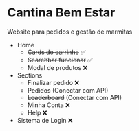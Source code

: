 # Cantina Bem Estar

Website para pedidos e gestão de marmitas 

- Home
    - ~~Cards do carrinho~~ ✅
    - ~~Searchbar funcionar~~ ✅
    - Modal de produtos ❌
- Sections
    - Finalizar pedido ❌
    - ~~Pedidos~~ (Conectar com API) 
    - ~~Leaderboard~~ (Conectar com API)
    - Minha Conta ❌
    - Help ❌
- Sistema de Login ❌